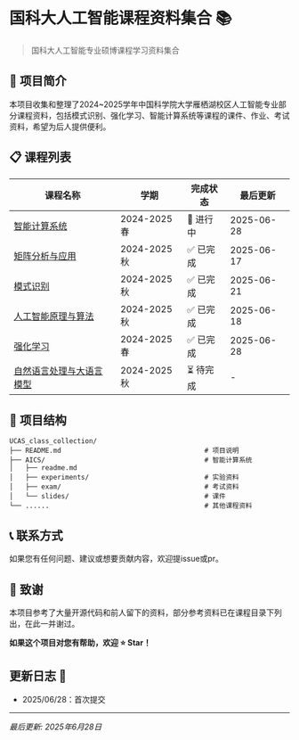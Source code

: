 # 国科大人工智能课程资料集合 📚

> 国科大人工智能专业硕博课程学习资料集合

## 🎯 项目简介

本项目收集和整理了2024~2025学年中国科学院大学雁栖湖校区人工智能专业部分课程资料，包括模式识别、强化学习、智能计算系统等课程的课件、作业、考试资料，希望为后人提供便利。



## 📋 课程列表

| 课程名称 | 学期 | 完成状态 | 最后更新 |
|---------|------|----------|----------|
| [智能计算系统](./AICS/) | 2024-2025春 | 🚧 进行中 | 2025-06-28 |
| [矩阵分析与应用](./Matrix%20Analysis%20and%20Applications/)| 2024-2025秋 | ✅ 已完成 | 2025-06-17 |
| [模式识别](./Pattern%20Recognition/) | 2024-2025秋 | ✅ 已完成 | 2025-06-21 |
| [人工智能原理与算法](./Principles%20and%20Algorithms%20of%20Artificial%20Intelligence/) | 2024-2025秋 | ✅ 已完成 | 2025-06-18 |
| [强化学习](./Reinforcement%20Learning/) | 2024-2025春 | ✅ 已完成 | 2025-06-28 |
| [自然语言处理与大语言模型](./Natural%20Language%20Processing%20and%20Large%20Language%20Models/) | 2024-2025秋 | ⏳ 待完成 | - |

## 📁 项目结构

```
UCAS_class_collection/
├── README.md                                    # 项目说明
├── AICS/                                        # 智能计算系统
│   ├── readme.md
│   ├── experiments/                             # 实验资料
│   ├── exam/                                    # 考试资料
│   └── slides/                                  # 课件
└── ......                                       # 其他课程资料
```


## 📞 联系方式

如果您有任何问题、建议或想要贡献内容，欢迎提issue或pr。

## 🙏 致谢
本项目参考了大量开源代码和前人留下的资料，部分参考资料已在课程目录下列出，在此一并谢过。




**如果这个项目对您有帮助，欢迎 ⭐ Star！**


## 更新日志 📝
* 2025/06/28：首次提交

---
*最后更新: 2025年6月28日*
